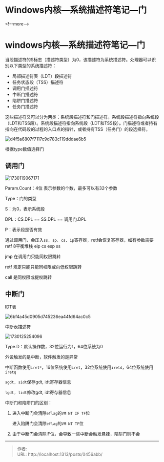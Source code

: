 # Windows内核—系统描述符笔记—门


&lt;!--more--&gt;



# windows内核—系统描述符笔记—门

当段描述符的S标志（描述符类型）为0，该描述符为系统描述符。处理器可以识别以下类型的系统描述符：

- 局部描述符表（LDT）段描述符
- 任务状态段（TSS）描述符
- 调用门描述符
- 中断门描述符
- 陷阱门描述符
- 任务门描述符

这些描述符又可以分为两类：系统段描述符和门描述符。系统段描述符指向系统段（LDT和TSS段）。系统段描述符指向系统段（LDT和TSS段）。门描述符或者持有指向在代码段的过程的入口点的指针，或者持有TSS（任务门）的段选择符。

![d4f5a6807f7117c9d783c119dddae6b5](https://cdn.jsdelivr.net/gh/lo1see/Picturebed@main/img/d4f5a6807f7117c9d783c119dddae6b5.png)

根据type数值选择门



## 调用门

![1730119067171](https://cdn.jsdelivr.net/gh/lo1see/Picturebed@main/img/1730119067171.jpg)

Param.Count：4位 表示参数的个数，最多可以有32个参数

Type：门的类型

S：为0，表示系统段

DPL：CS.DPL == SS.DPL == 调用门.DPL

P：表示段是否有效

通过调用门，会压入`ss, sp, cs, ip`寄存器，retf会恢复寄存器，如有参数需要retf 8平衡堆栈
eip
cs
esp
ss

jmp 在调用门只能同权限跳转

retf 规定只能只能同权限或向低权限跳转

call 是同权限或提权跳转



## 中断门

IDT表

![6bf4a45d0905d745236ea44fd64ac0c5](https://cdn.jsdelivr.net/gh/lo1see/Picturebed@main/img/6bf4a45d0905d745236ea44fd64ac0c5.png)



中断表描述符

![1730125254096](https://cdn.jsdelivr.net/gh/lo1see/Picturebed@main/img/1730125254096.png)

Type.D：默认操作数，32位运行为1，64位系统为0



 外设触发的是中断，软件触发的是异常

中断函数使用`iret*`，16位系统使用`iret`，32位系统使用`iretd`，64位系统使用`iretq`

`sgdt, sidt`保存gdt, idt寄存器信息

`lgdt, lidt`修改gdt, idt寄存器信息



中断门和陷阱门的区别：

1. 进入中断门会清除`eflag`的`VM NT IF TF`位

   进入陷阱门会清除`eflag`的`VM NT TF`位

2. 由于中断门会清除IF位，会导致一些中断会触发悬挂，陷阱门则不会

 


---

> 作者:   
> URL: http://localhost:1313/posts/0456abb/  

